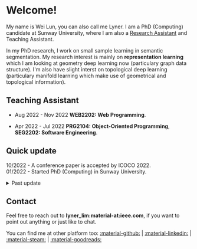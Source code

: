 # Welcome!

My name is Wei Lun, you can also call me Lyner. I am a PhD (Computing) candidate at Sunway University, where I am also a [Research Assistant](research/project.md) and Teaching Assistant. 

In my PhD research, I work on small sample learning in semantic segmentation. My research interest is mainly on **representation learning** which I am looking at geometry deep learning now (particulary graph data structure). I'm also have slight interst on topological deep learning (particulary manifold learning which make use of geometrical and topological information).

## Teaching Assistant

- Aug 2022 - Nov 2022 **WEB2202: Web Programming**. 

- Apr 2022 - Jul 2022 **PRG2104: Object-Oriented Programming**, **SEG2202: Software Engineering**.


## Quick update

10/2022 - A conference paper is accepted by ICOCO 2022. <br>
01/2022 - Started PhD (Computing) in Sunway University. <br>

<details>
<summary>Past update</summary>

08/2021 - A <a href="https://www.mdpi.com/2079-7737/10/9/853" target="_blank">journal paper</a> on bioinformatics is publised in Biology (2021). <br>
05/2021 - Start working as research assistant at Sunway University. <br>
09/2020 - A <a href="https://ieeexplore.ieee.org/document/9210093" target="_blank">journal paper</a> on data mining is publised in IEEE Access (2020).
</details>

## Contact

Feel free to reach out to **lyner_lim:material-at:ieee.com**, if you want to point out anything or just like to chat. 

You can find me at other platform too: 
[:material-github:](https://github.com/lynerlwl) | 
[:material-linkedin:](https://linkedin.com/in/lynerlwl) |
[:material-steam:](https://steamcommunity.com/id/lynerlwl) |
[:material-goodreads:](https://www.goodreads.com/lynerlwl)
